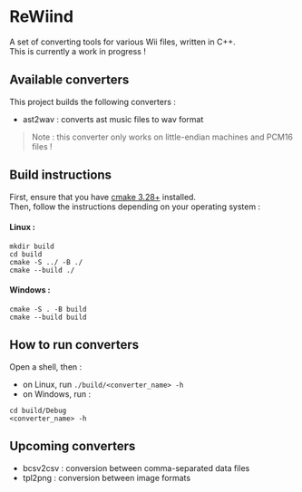 # ReWiind

A set of converting tools for various Wii files, written in C++.  
This is currently a work in progress !  

## Available converters

This project builds the following converters : 

- ast2wav : converts ast music files to wav format 
> Note : this converter only works on little-endian machines and PCM16 files !

## Build instructions

First, ensure that you have [cmake 3.28+](https://cmake.org/) installed.  
Then, follow the instructions depending on your operating system : 

#### Linux :

```
mkdir build
cd build
cmake -S ../ -B ./
cmake --build ./
```

#### Windows :

```
cmake -S . -B build
cmake --build build
```

## How to run converters

Open a shell, then :

- on Linux, run ``` ./build/<converter_name> -h ```
- on Windows, run :  
```
cd build/Debug
<converter_name> -h
```

## Upcoming converters

- bcsv2csv : conversion between comma-separated data files
- tpl2png : conversion between image formats